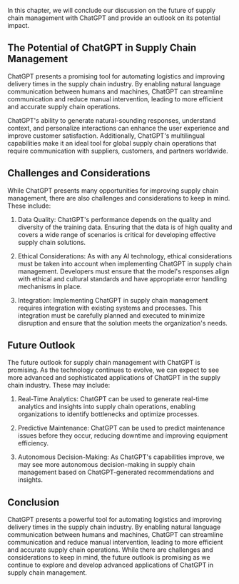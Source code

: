 
In this chapter, we will conclude our discussion on the future of supply chain management with ChatGPT and provide an outlook on its potential impact.

The Potential of ChatGPT in Supply Chain Management
---------------------------------------------------

ChatGPT presents a promising tool for automating logistics and improving delivery times in the supply chain industry. By enabling natural language communication between humans and machines, ChatGPT can streamline communication and reduce manual intervention, leading to more efficient and accurate supply chain operations.

ChatGPT's ability to generate natural-sounding responses, understand context, and personalize interactions can enhance the user experience and improve customer satisfaction. Additionally, ChatGPT's multilingual capabilities make it an ideal tool for global supply chain operations that require communication with suppliers, customers, and partners worldwide.

Challenges and Considerations
-----------------------------

While ChatGPT presents many opportunities for improving supply chain management, there are also challenges and considerations to keep in mind. These include:

1. Data Quality: ChatGPT's performance depends on the quality and diversity of the training data. Ensuring that the data is of high quality and covers a wide range of scenarios is critical for developing effective supply chain solutions.

2. Ethical Considerations: As with any AI technology, ethical considerations must be taken into account when implementing ChatGPT in supply chain management. Developers must ensure that the model's responses align with ethical and cultural standards and have appropriate error handling mechanisms in place.

3. Integration: Implementing ChatGPT in supply chain management requires integration with existing systems and processes. This integration must be carefully planned and executed to minimize disruption and ensure that the solution meets the organization's needs.

Future Outlook
--------------

The future outlook for supply chain management with ChatGPT is promising. As the technology continues to evolve, we can expect to see more advanced and sophisticated applications of ChatGPT in the supply chain industry. These may include:

1. Real-Time Analytics: ChatGPT can be used to generate real-time analytics and insights into supply chain operations, enabling organizations to identify bottlenecks and optimize processes.

2. Predictive Maintenance: ChatGPT can be used to predict maintenance issues before they occur, reducing downtime and improving equipment efficiency.

3. Autonomous Decision-Making: As ChatGPT's capabilities improve, we may see more autonomous decision-making in supply chain management based on ChatGPT-generated recommendations and insights.

Conclusion
----------

ChatGPT presents a powerful tool for automating logistics and improving delivery times in the supply chain industry. By enabling natural language communication between humans and machines, ChatGPT can streamline communication and reduce manual intervention, leading to more efficient and accurate supply chain operations. While there are challenges and considerations to keep in mind, the future outlook is promising as we continue to explore and develop advanced applications of ChatGPT in supply chain management.
